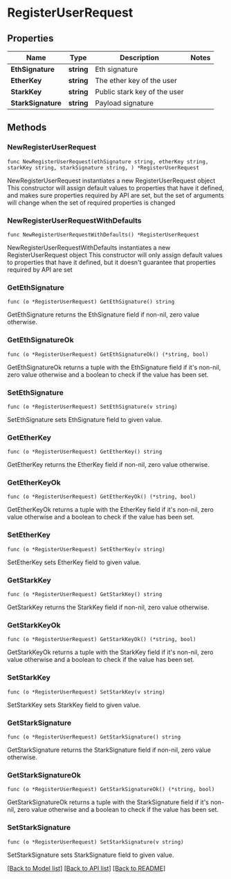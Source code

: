 # RegisterUserRequest

## Properties

Name | Type | Description | Notes
------------ | ------------- | ------------- | -------------
**EthSignature** | **string** | Eth signature | 
**EtherKey** | **string** | The ether key of the user | 
**StarkKey** | **string** | Public stark key of the user | 
**StarkSignature** | **string** | Payload signature | 

## Methods

### NewRegisterUserRequest

`func NewRegisterUserRequest(ethSignature string, etherKey string, starkKey string, starkSignature string, ) *RegisterUserRequest`

NewRegisterUserRequest instantiates a new RegisterUserRequest object
This constructor will assign default values to properties that have it defined,
and makes sure properties required by API are set, but the set of arguments
will change when the set of required properties is changed

### NewRegisterUserRequestWithDefaults

`func NewRegisterUserRequestWithDefaults() *RegisterUserRequest`

NewRegisterUserRequestWithDefaults instantiates a new RegisterUserRequest object
This constructor will only assign default values to properties that have it defined,
but it doesn't guarantee that properties required by API are set

### GetEthSignature

`func (o *RegisterUserRequest) GetEthSignature() string`

GetEthSignature returns the EthSignature field if non-nil, zero value otherwise.

### GetEthSignatureOk

`func (o *RegisterUserRequest) GetEthSignatureOk() (*string, bool)`

GetEthSignatureOk returns a tuple with the EthSignature field if it's non-nil, zero value otherwise
and a boolean to check if the value has been set.

### SetEthSignature

`func (o *RegisterUserRequest) SetEthSignature(v string)`

SetEthSignature sets EthSignature field to given value.


### GetEtherKey

`func (o *RegisterUserRequest) GetEtherKey() string`

GetEtherKey returns the EtherKey field if non-nil, zero value otherwise.

### GetEtherKeyOk

`func (o *RegisterUserRequest) GetEtherKeyOk() (*string, bool)`

GetEtherKeyOk returns a tuple with the EtherKey field if it's non-nil, zero value otherwise
and a boolean to check if the value has been set.

### SetEtherKey

`func (o *RegisterUserRequest) SetEtherKey(v string)`

SetEtherKey sets EtherKey field to given value.


### GetStarkKey

`func (o *RegisterUserRequest) GetStarkKey() string`

GetStarkKey returns the StarkKey field if non-nil, zero value otherwise.

### GetStarkKeyOk

`func (o *RegisterUserRequest) GetStarkKeyOk() (*string, bool)`

GetStarkKeyOk returns a tuple with the StarkKey field if it's non-nil, zero value otherwise
and a boolean to check if the value has been set.

### SetStarkKey

`func (o *RegisterUserRequest) SetStarkKey(v string)`

SetStarkKey sets StarkKey field to given value.


### GetStarkSignature

`func (o *RegisterUserRequest) GetStarkSignature() string`

GetStarkSignature returns the StarkSignature field if non-nil, zero value otherwise.

### GetStarkSignatureOk

`func (o *RegisterUserRequest) GetStarkSignatureOk() (*string, bool)`

GetStarkSignatureOk returns a tuple with the StarkSignature field if it's non-nil, zero value otherwise
and a boolean to check if the value has been set.

### SetStarkSignature

`func (o *RegisterUserRequest) SetStarkSignature(v string)`

SetStarkSignature sets StarkSignature field to given value.



[[Back to Model list]](../README.md#documentation-for-models) [[Back to API list]](../README.md#documentation-for-api-endpoints) [[Back to README]](../README.md)


